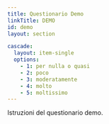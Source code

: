 ```yaml
---
title: Questionario Demo
linkTitle: DEMO
id: demo
layout: section

cascade:
  layout: item-single
  options:
    - 1: per nulla o quasi
    - 2: poco
    - 3: moderatamente
    - 4: molto
    - 5: moltissimo
---
```

<p>Istruzioni del questionario demo.</p>